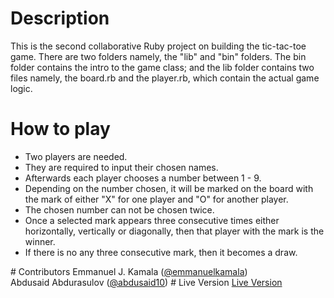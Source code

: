 # Description
This is the second collaborative Ruby project on building the tic-tac-toe game. There are two folders namely, the "lib" and "bin" folders. The bin folder contains the intro to the game class; and the lib folder contains two files namely, the board.rb and the player.rb, which contain the actual game logic. 
# How to play
<ul>
<li>Two players are needed.</li> 
<li>They are required to input their chosen names.</li> 
<li>Afterwards each player chooses a number between 1 - 9.</li>
<li>Depending on the number chosen, it will be marked on the board with the mark of either "X" for one player and "O" for another player.</li>
<li>The chosen number can not be chosen twice.</li>
<li>Once a selected mark appears three consecutive times either horizontally, vertically or diagonally, then that player with the mark is the winner.</li>
<li>If there is no any three consecutive mark, then it becomes a draw.</li>
</ul>
# Contributors
Emmanuel J. Kamala (<a href="https://github.com/emmanuelkamala">@emmanuelkamala</a>)<br>
Abdusaid Abdurasulov (<a href="https://github.com/Abdusaid10">@abdusaid10</a>)
# Live Version
<a href="#">Live Version</a>
